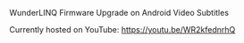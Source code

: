 WunderLINQ Firmware Upgrade on Android Video Subtitles

Currently hosted on YouTube: https://youtu.be/WR2kfednrhQ
